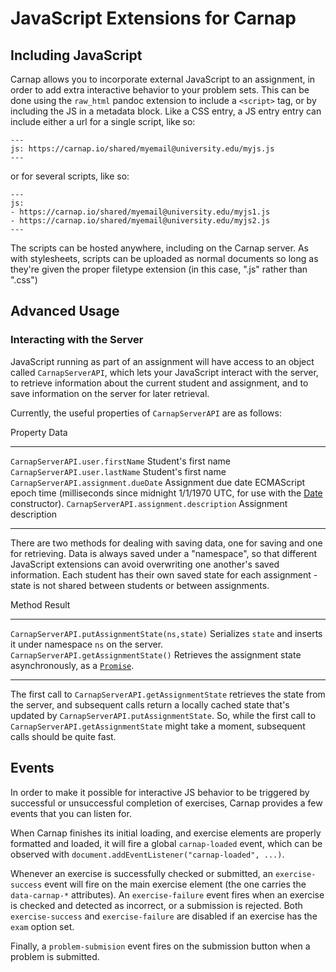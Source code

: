 # JavaScript Extensions for Carnap

## Including JavaScript

Carnap allows you to incorporate external JavaScript to an assignment, in order
to add extra interactive behavior to your problem sets. This can be done using
the `raw_html` pandoc extension to include a `<script>` tag, or by including
the JS in a metadata block. Like a CSS entry, a JS entry entry can include
either a url for a single script, like so:

    ---
    js: https://carnap.io/shared/myemail@university.edu/myjs.js
    --- 

or for several scripts, like so:

    ---
    js:
    - https://carnap.io/shared/myemail@university.edu/myjs1.js
    - https://carnap.io/shared/myemail@university.edu/myjs2.js
    --- 

The scripts can be hosted anywhere, including on the Carnap server. As with
stylesheets, scripts can be uploaded as normal documents so long as they're
given the proper filetype extension (in this case, ".js" rather than ".css")

## Advanced Usage

### Interacting with the Server

JavaScript running as part of an assignment will have access to an object
called `CarnapServerAPI`, which lets your JavaScript interact with the server,
to retrieve information about the current student and assignment, and to save
information on the server for later retrieval.

Currently, the useful properties of `CarnapServerAPI` are as follows:

<div class="table">

Property                                   Data
------------------------------------------ ----------------
`CarnapServerAPI.user.firstName`           Student's first name
`CarnapServerAPI.user.lastName`            Student's first name
`CarnapServerAPI.assignment.dueDate`       Assignment due date ECMAScript epoch time (milliseconds since midnight 1/1/1970 UTC, for use with the [Date](https://developer.mozilla.org/en-US/docs/Web/JavaScript/Reference/Global_Objects/Date) constructor).
`CarnapServerAPI.assignment.description`   Assignment description 
------------------------------------------ ----------------

</div>

There are two methods for dealing with saving data, one for saving and one for
retrieving. Data is always saved under a "namespace", so that different
JavaScript extensions can avoid overwriting one another's saved information.
Each student has their own saved state for each assignment - state is not
shared between students or between assignments.

<div class="table">

Method                                         Result
---------------------------------------------- ----------------
`CarnapServerAPI.putAssignmentState(ns,state)` Serializes `state` and inserts it under namespace `ns` on the server.
`CarnapServerAPI.getAssignmentState()`         Retrieves the assignment state asynchronously, as a [`Promise`](https://developer.mozilla.org/en-US/docs/Web/JavaScript/Reference/Global_Objects/Promise).
---------------------------------------------- ----------------

</div>

The first call to `CarnapServerAPI.getAssignmentState` retrieves the state
from the server, and subsequent calls return a locally cached state that's
updated by `CarnapServerAPI.putAssignmentState`. So, while the first call to
`CarnapServerAPI.getAssignmentState` might take a moment, subsequent calls
should be quite fast.

## Events

In order to make it possible for interactive JS behavior to be triggered by
successful or unsuccessful completion of exercises, Carnap provides a few
events that you can listen for.

When Carnap finishes its initial loading, and exercise elements are properly
formatted and loaded, it will fire a global `carnap-loaded` event, which can be
observed with `document.addEventListener("carnap-loaded", ...)`.

Whenever an exercise is successfully checked or submitted, an
`exercise-success` event will fire on the main exercise element (the one
carries the `data-carnap-*` attributes). An `exercise-failure` event fires when
an exercise is checked and detected as incorrect, or a submission is rejected.
Both `exercise-success` and `exercise-failure` are disabled if an exercise has
the `exam` option set. 

Finally, a `problem-submision` event fires on the submission button when a
problem is submitted.
